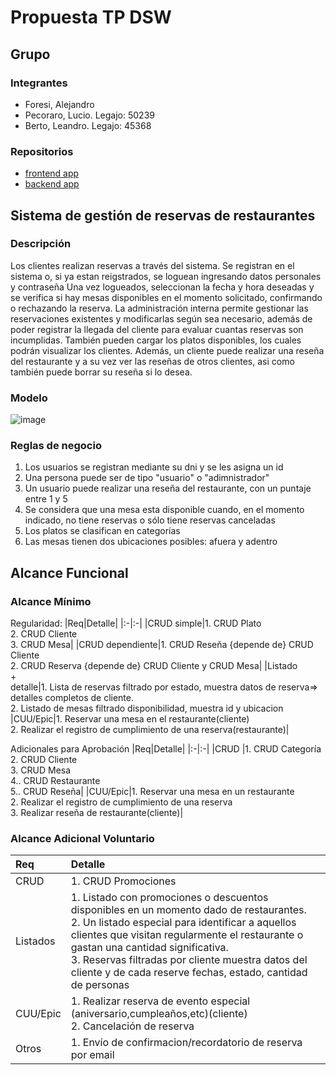 # Propuesta TP DSW

## Grupo
### Integrantes
* Foresi, Alejandro
* Pecoraro, Lucio. Legajo: 50239
* Berto, Leandro. Legajo: 45368

### Repositorios
* [frontend app](https://github.com/chipcasla/utn-dsw/tree/main/frontend)
* [backend app](https://github.com/chipcasla/utn-dsw/tree/main/api-express)


## Sistema de gestión de reservas de restaurantes
### Descripción
Los clientes realizan reservas a través del sistema. Se registran en el sistema o, si ya estan reigstrados, se loguean ingresando datos personales y contraseña
Una vez logueados, seleccionan la fecha y hora deseadas y se verifica si hay mesas disponibles en el momento solicitado, confirmando o rechazando la reserva.
La administración interna permite gestionar las reservaciones existentes y modificarlas según sea necesario, además de poder registrar la llegada del cliente para evaluar cuantas reservas son incumplidas. También pueden cargar los platos disponibles, los cuales podrán visualizar los clientes.
Además, un cliente puede realizar una reseña del restaurante y a su vez ver las reseñas de otros clientes, asi como también puede borrar su reseña si lo desea.

### Modelo
![image](https://github.com/chipcasla/utn-dsw/blob/main/Diagrama%20dsw.drawio.png)

### Reglas de negocio
1. Los usuarios se registran mediante su dni y se les asigna un id
2. Una persona puede ser de tipo "usuario" o "adimnistrador"
3. Un usuario puede realizar una reseña del restaurante, con un puntaje entre 1 y 5
4. Se considera que una mesa esta disponible cuando, en el momento indicado, no tiene reservas o sólo tiene reservas canceladas
5. Los platos se clasifican en categorías
6. Las mesas tienen dos ubicaciones posibles: afuera y adentro

## Alcance Funcional 

### Alcance Mínimo

Regularidad:
|Req|Detalle|
|:-|:-|
|CRUD simple|1. CRUD Plato<br>2. CRUD Cliente<br>3. CRUD Mesa|
|CRUD dependiente|1. CRUD Reseña {depende de} CRUD Cliente<br>2. CRUD Reserva {depende de} CRUD Cliente y CRUD Mesa|
|Listado<br>+<br>detalle|1. Lista de reservas filtrado por estado, muestra datos de reserva=> detalles completos de cliente.<br> 2. Listado de mesas filtrado disponibilidad, muestra id y ubicacion
|CUU/Epic|1. Reservar una mesa en el restaurante(cliente)<br>2. Realizar el registro de cumplimiento de una reserva(restaurante)|

Adicionales para Aprobación
|Req|Detalle|
|:-|:-|
|CRUD |1. CRUD Categoría<br>2. CRUD Cliente<br>3. CRUD Mesa<br>4.. CRUD Restaurante<br>5.. CRUD Reseña|
|CUU/Epic|1. Reservar una mesa en un restaurante<br>2. Realizar el registro de cumplimiento de una reserva<br>3. Realizar reseña de restaurante(cliente)|


### Alcance Adicional Voluntario

|Req|Detalle|
|:-|:-|
|CRUD |1. CRUD Promociones |
|Listados | 1. Listado con promociones o descuentos disponibles en un momento dado de restaurantes.<br>2. Un listado especial para identificar a aquellos clientes que visitan regularmente el restaurante o gastan una cantidad significativa.<br>3. Reservas filtradas por cliente muestra datos del cliente y de cada reserve fechas, estado, cantidad de personas|
|CUU/Epic|1. Realizar reserva de evento especial (aniversario,cumpleaños,etc)(cliente)<br>2. Cancelación de reserva|
|Otros|1. Envío de confirmacion/recordatorio de reserva por email|

